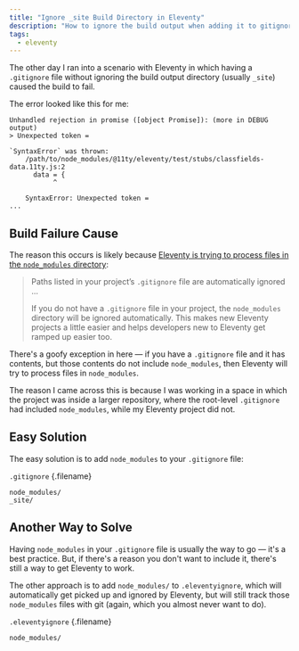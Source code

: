 ```yaml
---
title: "Ignore _site Build Directory in Eleventy"
description: "How to ignore the build output when adding it to gitignore causes problems."
tags:
  - eleventy
---
```


The other day I ran into a scenario with Eleventy in which having a `.gitignore` file without ignoring the build output directory (usually `_site`) caused the build to fail.

The error looked like this for me:

```
Unhandled rejection in promise ([object Promise]): (more in DEBUG output)
> Unexpected token =

`SyntaxError` was thrown:
    /path/to/node_modules/@11ty/eleventy/test/stubs/classfields-data.11ty.js:2
      data = {
           ^

    SyntaxError: Unexpected token =
...
```

## Build Failure Cause

The reason this occurs is likely because [Eleventy is trying to process files in the `node_modules` directory](https://github.com/11ty/eleventy/issues/318#issuecomment-449766302):

> Paths listed in your project’s `.gitignore` file are automatically ignored ...
>
> If you do not have a `.gitignore` file in your project, the `node_modules` directory will be ignored automatically. This makes new Eleventy projects a little easier and helps developers new to Eleventy get ramped up easier too.

There's a goofy exception in here — if you have a `.gitignore` file and it has contents, but those contents do not include `node_modules`, then Eleventy will try to process files in `node_modules`.

The reason I came across this is because I was working in a space in which the project was inside a larger repository, where the root-level `.gitignore` had included `node_modules`, while my Eleventy project did not.

## Easy Solution

The easy solution is to add `node_modules` to your `.gitignore` file:

`.gitignore` {.filename}

```
node_modules/
_site/
```

## Another Way to Solve

Having `node_modules` in your `.gitignore` file is usually the way to go — it's a best practice. But, if there's a reason you don't want to include it, there's still a way to get Eleventy to work.

The other approach is to add `node_modules/` to `.eleventyignore`, which will automatically get picked up and ignored by Eleventy, but will still track those `node_modules` files with git (again, which you almost never want to do).

`.eleventyignore` {.filename}

```
node_modules/
```

